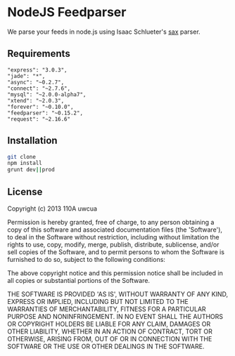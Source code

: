 #  NodeJS Feedparser

We parse your feeds in node.js using
Isaac Schlueter's [sax](https://github.com/isaacs/sax-js) parser.

## Requirements

    "express": "3.0.3",
    "jade": "*",
    "async": "~0.2.7",
    "connect": "~2.7.6",
    "mysql": "~2.0.0-alpha7",
    "xtend": "~2.0.3",
    "forever": "~0.10.0",
    "feedparser": "~0.15.2",
    "request": "~2.16.6"

## Installation

```bash
git clone
npm install
grunt dev||prod
```

## License

Copyright (c) 2013 110A uwcua

Permission is hereby granted, free of charge, to any person obtaining a copy of
this software and associated documentation files (the 'Software'), to deal in
the Software without restriction, including without limitation the rights to
use, copy, modify, merge, publish, distribute, sublicense, and/or sell copies of
the Software, and to permit persons to whom the Software is furnished to do so,
subject to the following conditions:

The above copyright notice and this permission notice shall be included in all
copies or substantial portions of the Software.

THE SOFTWARE IS PROVIDED 'AS IS', WITHOUT WARRANTY OF ANY KIND, EXPRESS OR
IMPLIED, INCLUDING BUT NOT LIMITED TO THE WARRANTIES OF MERCHANTABILITY, FITNESS
FOR A PARTICULAR PURPOSE AND NONINFRINGEMENT. IN NO EVENT SHALL THE AUTHORS OR
COPYRIGHT HOLDERS BE LIABLE FOR ANY CLAIM, DAMAGES OR OTHER LIABILITY, WHETHER
IN AN ACTION OF CONTRACT, TORT OR OTHERWISE, ARISING FROM, OUT OF OR IN
CONNECTION WITH THE SOFTWARE OR THE USE OR OTHER DEALINGS IN THE SOFTWARE.